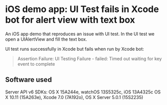 # iOS demo app: UI Test fails in Xcode bot for alert view with text box

An iOS app demo that reproduces an issue with UI test. In the UI test we open a UIAlertView and fill the text box.

UI test runs successfully in Xcode but fails when run by Xcode bot:

> Assertion Failure: UI Testing Failure - failed: Timed out waiting for key event to complete


## Software used

Server API v6
SDKs: OS X 15A244e, watchOS 13S5325c, iOS 13A4325c
OS X 10.11 (15A263e), Xcode 7.0 (7A192o), OS X Server 5.0.1 (15S2235)
